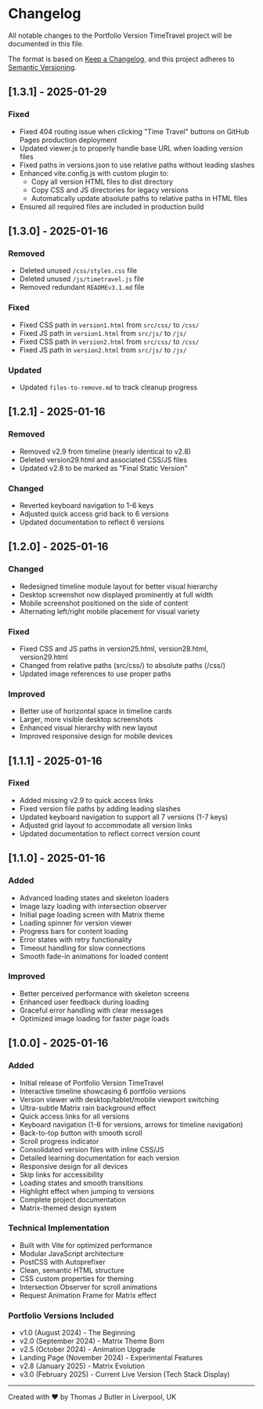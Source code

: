 # Changelog

All notable changes to the Portfolio Version TimeTravel project will be documented in this file.

The format is based on [Keep a Changelog](https://keepachangelog.com/en/1.0.0/),
and this project adheres to [Semantic Versioning](https://semver.org/spec/v2.0.0.html).

## [1.3.1] - 2025-01-29

### Fixed
- Fixed 404 routing issue when clicking "Time Travel" buttons on GitHub Pages production deployment
- Updated viewer.js to properly handle base URL when loading version files
- Fixed paths in versions.json to use relative paths without leading slashes
- Enhanced vite.config.js with custom plugin to:
  - Copy all version HTML files to dist directory
  - Copy CSS and JS directories for legacy versions
  - Automatically update absolute paths to relative paths in HTML files
- Ensured all required files are included in production build

## [1.3.0] - 2025-01-16

### Removed
- Deleted unused `/css/styles.css` file
- Deleted unused `/js/timetravel.js` file  
- Removed redundant `READMEv3.1.md` file

### Fixed
- Fixed CSS path in `version1.html` from `src/css/` to `/css/`
- Fixed JS path in `version1.html` from `src/js/` to `/js/`
- Fixed CSS path in `version2.html` from `src/css/` to `/css/`
- Fixed JS path in `version2.html` from `src/js/` to `/js/`

### Updated
- Updated `files-to-remove.md` to track cleanup progress

## [1.2.1] - 2025-01-16

### Removed
- Removed v2.9 from timeline (nearly identical to v2.8)
- Deleted version29.html and associated CSS/JS files
- Updated v2.8 to be marked as "Final Static Version"

### Changed
- Reverted keyboard navigation to 1-6 keys
- Adjusted quick access grid back to 6 versions
- Updated documentation to reflect 6 versions

## [1.2.0] - 2025-01-16

### Changed
- Redesigned timeline module layout for better visual hierarchy
- Desktop screenshot now displayed prominently at full width
- Mobile screenshot positioned on the side of content
- Alternating left/right mobile placement for visual variety

### Fixed
- Fixed CSS and JS paths in version25.html, version28.html, version29.html
- Changed from relative paths (src/css/) to absolute paths (/css/)
- Updated image references to use proper paths

### Improved
- Better use of horizontal space in timeline cards
- Larger, more visible desktop screenshots
- Enhanced visual hierarchy with new layout
- Improved responsive design for mobile devices

## [1.1.1] - 2025-01-16

### Fixed
- Added missing v2.9 to quick access links
- Fixed version file paths by adding leading slashes
- Updated keyboard navigation to support all 7 versions (1-7 keys)
- Adjusted grid layout to accommodate all version links
- Updated documentation to reflect correct version count

## [1.1.0] - 2025-01-16

### Added
- Advanced loading states and skeleton loaders
- Image lazy loading with intersection observer
- Initial page loading screen with Matrix theme
- Loading spinner for version viewer
- Progress bars for content loading
- Error states with retry functionality
- Timeout handling for slow connections
- Smooth fade-in animations for loaded content

### Improved
- Better perceived performance with skeleton screens
- Enhanced user feedback during loading
- Graceful error handling with clear messages
- Optimized image loading for faster page loads

## [1.0.0] - 2025-01-16

### Added
- Initial release of Portfolio Version TimeTravel
- Interactive timeline showcasing 6 portfolio versions
- Version viewer with desktop/tablet/mobile viewport switching
- Ultra-subtle Matrix rain background effect
- Quick access links for all versions
- Keyboard navigation (1-6 for versions, arrows for timeline navigation)
- Back-to-top button with smooth scroll
- Scroll progress indicator
- Consolidated version files with inline CSS/JS
- Detailed learning documentation for each version
- Responsive design for all devices
- Skip links for accessibility
- Loading states and smooth transitions
- Highlight effect when jumping to versions
- Complete project documentation
- Matrix-themed design system

### Technical Implementation
- Built with Vite for optimized performance
- Modular JavaScript architecture
- PostCSS with Autoprefixer
- Clean, semantic HTML structure
- CSS custom properties for theming
- Intersection Observer for scroll animations
- Request Animation Frame for Matrix effect

### Portfolio Versions Included
- v1.0 (August 2024) - The Beginning
- v2.0 (September 2024) - Matrix Theme Born
- v2.5 (October 2024) - Animation Upgrade
- Landing Page (November 2024) - Experimental Features
- v2.8 (January 2025) - Matrix Evolution
- v3.0 (February 2025) - Current Live Version (Tech Stack Display)

---

Created with ❤️ by Thomas J Butler in Liverpool, UK